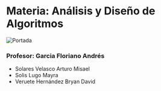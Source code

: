 # Materia: Análisis y Diseño de Algoritmos
![Portada]()

### Profesor: Garcia Floriano Andrés

- Solares Velasco Arturo Misael
- Solis Lugo Mayra
- Veruete Hernández Bryan David